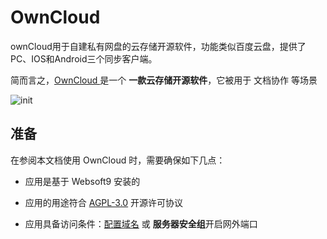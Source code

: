 # OwnCloud 

ownCloud用于自建私有网盘的云存储开源软件，功能类似百度云盘，提供了PC、IOS和Android三个同步客户端。

简而言之，[OwnCloud ](https://owncloud.com/) 是一个 **一款云存储开源软件**，它被用于 文档协作  等场景


![init](https://libs.websoft9.com/Websoft9/DocsPicture/zh/owncloud/owncloud-init1-websoft9.png)


## 准备

在参阅本文档使用 OwnCloud  时，需要确保如下几点：

- 应用是基于 Websoft9 安装的

- 应用的用途符合 [AGPL-3.0](https://opensource.org/licenses/AGPL-3.0) 开源许可协议

- 应用具备访问条件：[配置域名](./guide/appsetdomain) 或 **服务器安全组**开启网外端口